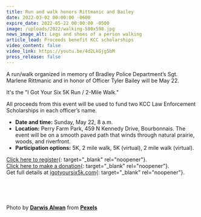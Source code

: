 ```yaml
---
title: Run and walk honors Rittmanic and Bailey
date: 2022-03-02 00:00:00 -0600
expire_date: 2022-05-22 00:00:00 -0500
image: /uploads/2022/walking-580x598.jpg
news_image_alt: Legs and shoes of a person walking
article_lead: Proceeds benefit KCC scholarships
video_content: false
video_link: https://youtu.be/4d2LkGjg5bM
press_release: false
---
```

​A run/walk organized in memory of Bradley Police Department’s Sgt. Marlene Rittmanic and in honor of Officer Tyler Bailey will be May 22.

It's the "I Got Your Six 5K Run / 2-Mile Walk."

All proceeds from this event will be used to fund two KCC Law Enforcement Scholarships in each officer’s name.&nbsp;

* **Date and time:** Sunday, May 22, 8 a.m.
* **Location:** Perry Farm Park, 459 N Kennedy Drive, Bourbonnais. The event will be on a smooth paved path that winds through natural prairie, woods, and riverfront. &nbsp;
* **Participation options:** 5K, 2 mile walk, 5K (virtual), 2 mile walk (virtual).&nbsp;

[Click here to register](https://runsignup.com/Race/IL/Bourbonnais/IGotYourSix){: target="_blank" rel="noopener"}.&nbsp;<br>[Click here to make a donation](https://runsignup.com/Race/Donate/IL/Bourbonnais/IGotYourSix){: target="_blank" rel="noopener"}.<br>Get full details at [igotyoursix5k.com](http://www.igotyoursix5k.com){: target="_blank" rel="noopener"}.

&nbsp;

&nbsp;

Photo by&nbsp;**[Darwis Alwan](https://www.pexels.com/@darwisalwan?utm_content=attributionCopyText&amp;utm_medium=referral&amp;utm_source=pexels)**&nbsp;from&nbsp;**[Pexels](https://www.pexels.com/photo/man-and-woman-walking-on-road-2292101/?utm_content=attributionCopyText&amp;utm_medium=referral&amp;utm_source=pexels)**
